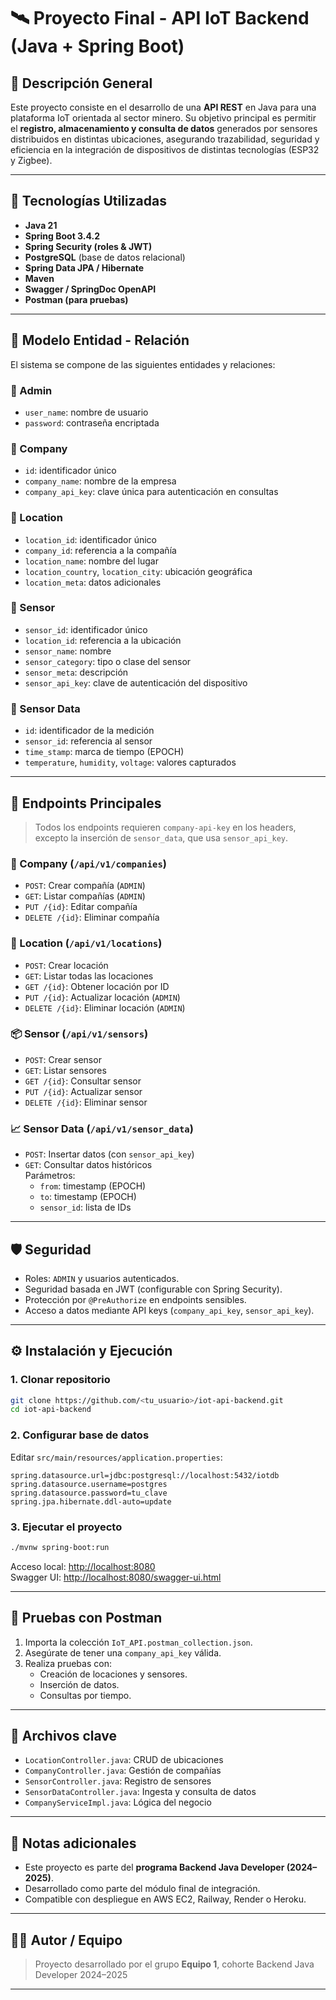# 🛰️ Proyecto Final - API IoT Backend (Java + Spring Boot)

## 📌 Descripción General

Este proyecto consiste en el desarrollo de una **API REST** en Java para una plataforma IoT orientada al sector minero. Su objetivo principal es permitir el **registro, almacenamiento y consulta de datos** generados por sensores distribuidos en distintas ubicaciones, asegurando trazabilidad, seguridad y eficiencia en la integración de dispositivos de distintas tecnologías (ESP32 y Zigbee).

---

## 🚀 Tecnologías Utilizadas

- **Java 21**
- **Spring Boot 3.4.2**
- **Spring Security (roles & JWT)**
- **PostgreSQL** (base de datos relacional)
- **Spring Data JPA / Hibernate**
- **Maven**
- **Swagger / SpringDoc OpenAPI**
- **Postman (para pruebas)**

---

## 🧱 Modelo Entidad - Relación

El sistema se compone de las siguientes entidades y relaciones:

### 🔹 Admin
- `user_name`: nombre de usuario
- `password`: contraseña encriptada

### 🔹 Company
- `id`: identificador único
- `company_name`: nombre de la empresa
- `company_api_key`: clave única para autenticación en consultas

### 🔹 Location
- `location_id`: identificador único
- `company_id`: referencia a la compañía
- `location_name`: nombre del lugar
- `location_country`, `location_city`: ubicación geográfica
- `location_meta`: datos adicionales

### 🔹 Sensor
- `sensor_id`: identificador único
- `location_id`: referencia a la ubicación
- `sensor_name`: nombre
- `sensor_category`: tipo o clase del sensor
- `sensor_meta`: descripción
- `sensor_api_key`: clave de autenticación del dispositivo

### 🔹 Sensor Data
- `id`: identificador de la medición
- `sensor_id`: referencia al sensor
- `time_stamp`: marca de tiempo (EPOCH)
- `temperature`, `humidity`, `voltage`: valores capturados

---

## 📡 Endpoints Principales

> Todos los endpoints requieren `company-api-key` en los headers, excepto la inserción de `sensor_data`, que usa `sensor_api_key`.

### 🏢 Company (`/api/v1/companies`)
- `POST`: Crear compañía (`ADMIN`)
- `GET`: Listar compañías (`ADMIN`)
- `PUT /{id}`: Editar compañía
- `DELETE /{id}`: Eliminar compañía

### 📍 Location (`/api/v1/locations`)
- `POST`: Crear locación
- `GET`: Listar todas las locaciones
- `GET /{id}`: Obtener locación por ID
- `PUT /{id}`: Actualizar locación (`ADMIN`)
- `DELETE /{id}`: Eliminar locación (`ADMIN`)

### 📦 Sensor (`/api/v1/sensors`)
- `POST`: Crear sensor
- `GET`: Listar sensores
- `GET /{id}`: Consultar sensor
- `PUT /{id}`: Actualizar sensor
- `DELETE /{id}`: Eliminar sensor

### 📈 Sensor Data (`/api/v1/sensor_data`)
- `POST`: Insertar datos (con `sensor_api_key`)
- `GET`: Consultar datos históricos  
  Parámetros:
  - `from`: timestamp (EPOCH)
  - `to`: timestamp (EPOCH)
  - `sensor_id`: lista de IDs

---

## 🛡️ Seguridad

- Roles: `ADMIN` y usuarios autenticados.
- Seguridad basada en JWT (configurable con Spring Security).
- Protección por `@PreAuthorize` en endpoints sensibles.
- Acceso a datos mediante API keys (`company_api_key`, `sensor_api_key`).

---

## ⚙️ Instalación y Ejecución

### 1. Clonar repositorio
```bash
git clone https://github.com/<tu_usuario>/iot-api-backend.git
cd iot-api-backend
```

### 2. Configurar base de datos
Editar `src/main/resources/application.properties`:
```properties
spring.datasource.url=jdbc:postgresql://localhost:5432/iotdb
spring.datasource.username=postgres
spring.datasource.password=tu_clave
spring.jpa.hibernate.ddl-auto=update
```

### 3. Ejecutar el proyecto
```bash
./mvnw spring-boot:run
```

Acceso local: [http://localhost:8080](http://localhost:8080)  
Swagger UI: [http://localhost:8080/swagger-ui.html](http://localhost:8080/swagger-ui.html)

---

## 🧪 Pruebas con Postman

1. Importa la colección `IoT_API.postman_collection.json`.
2. Asegúrate de tener una `company_api_key` válida.
3. Realiza pruebas con:
   - Creación de locaciones y sensores.
   - Inserción de datos.
   - Consultas por tiempo.

---

## 📁 Archivos clave

- `LocationController.java`: CRUD de ubicaciones
- `CompanyController.java`: Gestión de compañías
- `SensorController.java`: Registro de sensores
- `SensorDataController.java`: Ingesta y consulta de datos
- `CompanyServiceImpl.java`: Lógica del negocio

---

## 📍 Notas adicionales

- Este proyecto es parte del **programa Backend Java Developer (2024–2025)**.
- Desarrollado como parte del módulo final de integración.
- Compatible con despliegue en AWS EC2, Railway, Render o Heroku.

---

## 🧑‍💻 Autor / Equipo

> Proyecto desarrollado por el grupo **Equipo 1**, cohorte Backend Java Developer 2024–2025  

---
